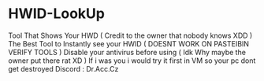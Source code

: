 # HWID-LookUp
Tool That Shows Your HWD ( Credit to the owner that nobody knows XDD )
           The Best Tool to Instantly see your HWID ( DOESNT WORK ON PASTEIBIN VERIFY TOOLS )
Disable your antivirus before using ( Idk Why maybe the owner put there rat XD )
       If i was you i would try it first in VM so your pc dont get destroyed 
  Discord : Dr.Acc.Cz
